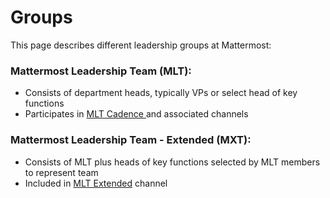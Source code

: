 # Groups

This page describes different leadership groups at Mattermost: 

### Mattermost Leadership Team \(MLT\): 

* Consists of department heads, typically VPs or select head of key functions 
* Participates in [MLT Cadence ](mlt-cadence/)and associated channels

### Mattermost Leadership Team - Extended \(MXT\):

* Consists of MLT plus heads of key functions selected by MLT members to represent team
* Included in [MLT Extended](https://community.mattermost.com/private-core/channels/mlt--extended) channel



